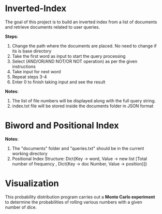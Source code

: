 # Inverted-Index
The goal of this project is to build an inverted index from a list of documents and retrieve documents related to user queries.

**Steps**:
1. Change the path where the documents are placed. No need to change if its is base directory
2. Take the first word as input to start the query processing
3. Select (AND/OR/AND NOT/OR NOT operation) as per the given instructions
4. Take input for next word
5. Repeat steps 3-4
6. Enter 0 to finish taking input and see the result

**Notes**:
1. The list of file numbers will be displayed along with the full query string.
2. index.txt file will be stored inside the documents folder in JSON format

# Biword and Positional Index
**Notes**:
1. The "documents" folder and "queries.txt" should be in the current working directory
2. Positional Index Structure: Dict{Key -> word, Value -> new list [Total number of frequency , Dict{Key -> doc Number, Value -> position}]}

# Visualization

This probability distribution program carries out a **Monte Carlo experiment** to determine the probabilities of rolling various numbers with a given number of dice.
